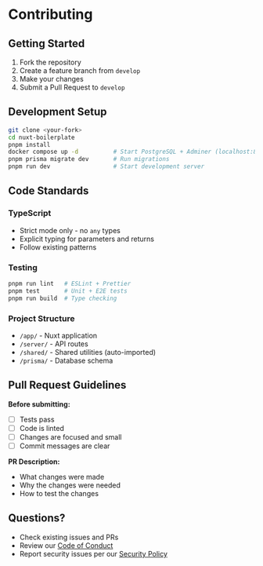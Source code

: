 # Contributing

## Getting Started

1. Fork the repository
2. Create a feature branch from `develop`
3. Make your changes
4. Submit a Pull Request to `develop`

## Development Setup

```bash
git clone <your-fork>
cd nuxt-boilerplate
pnpm install
docker compose up -d          # Start PostgreSQL + Adminer (localhost:8080)
pnpm prisma migrate dev       # Run migrations
pnpm run dev                  # Start development server
```

## Code Standards

### TypeScript

- Strict mode only - no `any` types
- Explicit typing for parameters and returns
- Follow existing patterns

### Testing

```bash
pnpm run lint   # ESLint + Prettier
pnpm test       # Unit + E2E tests
pnpm run build  # Type checking
```

### Project Structure

- `/app/` - Nuxt application
- `/server/` - API routes
- `/shared/` - Shared utilities (auto-imported)
- `/prisma/` - Database schema

## Pull Request Guidelines

**Before submitting:**

- [ ] Tests pass
- [ ] Code is linted
- [ ] Changes are focused and small
- [ ] Commit messages are clear

**PR Description:**

- What changes were made
- Why the changes were needed
- How to test the changes

## Questions?

- Check existing issues and PRs
- Review our [Code of Conduct](CODE_OF_CONDUCT.md)
- Report security issues per our [Security Policy](SECURITY.md)
